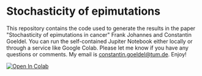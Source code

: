 # Stochasticity of epimutations

This repository contains the code used to generate the results in the paper "Stochasticity of epimutations in cancer" Frank Johannes and Constantin Goeldel. You can run the self-contained Jupiter Notebook either locally or through a service like Google Colab. Please let me know if you have any questions or comments. My email is constantin.goeldel@tum.de. Enjoy!

<a target="_blank" href="https://colab.research.google.com/github/constantingoeldel/epigenomics/blob/master/plotting.ipynb">
  <img src="https://colab.research.google.com/assets/colab-badge.svg" alt="Open In Colab"/>
</a>